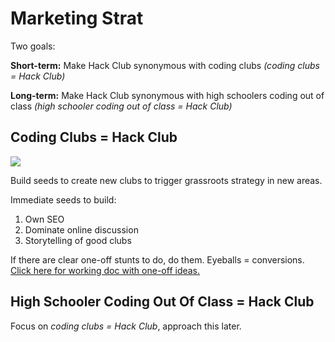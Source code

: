# Marketing Strat

Two goals:

**Short-term:** Make Hack Club synonymous with coding clubs _(coding clubs = Hack Club)_

**Long-term:** Make Hack Club synonymous with high schoolers coding out of class _(high schooler coding out of class = Hack Club)_

## Coding Clubs = Hack Club

![](https://i.imgur.com/ozv1cnY.jpg)

Build seeds to create new clubs to trigger grassroots strategy in new areas.

Immediate seeds to build:

1. Own SEO
2. Dominate online discussion
3. Storytelling of good clubs

If there are clear one-off stunts to do, do them. Eyeballs = conversions. [Click here for working doc with one-off ideas.](marketing_ideas.md)

## High Schooler Coding Out Of Class = Hack Club

Focus on _coding clubs = Hack Club_, approach this later.
